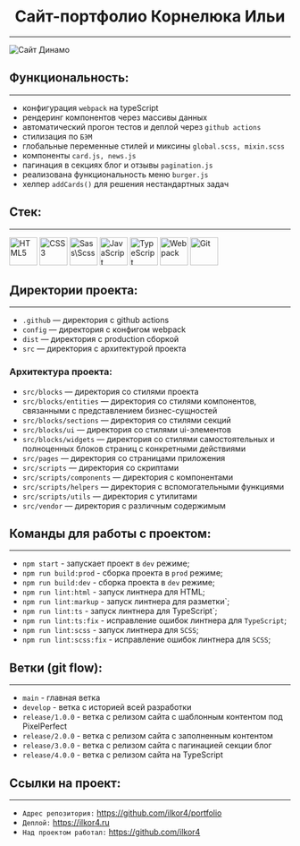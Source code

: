 <h1 align="center">Сайт-портфолио Корнелюка Ильи</h1>
 
---

<img src="./src/images/screen-image.jpg" alt="Сайт Динамо"/>

## Функциональность:

---

- конфигурация `webpack` на typeScript
- рендеринг компонентов через массивы данных
- автоматический прогон тестов и деплой через `github actions`
- стилизация по `БЭМ`
- глобальные переменные стилей и миксины `global.scss, mixin.scss`
- компоненты `card.js, news.js`
- пагинация в секциях блог и отзывы `pagination.js`
- реализована функциональность меню `burger.js`
- хелпер `addCards()` для решения нестандартных задач

## Стек:

---
<div>
  <img id="stack-img" src="./src/images/stack/html5-original.svg" title="HTML5" alt="HTML5" width="50px" height="50px" >
  <img id="stack-img" src="./src/images/stack/css3-original.svg" title="CSS3" alt="CSS3" width="50px" height="50px" >
  <img id="stack-img" src="./src/images/stack/sass-original.svg" title="Sass\Scss" alt="Sass\Scss" width="50px" height="50px" />
  <img id="stack-img" src="./src/images/stack/javascript-original.svg" title="JavaScript" alt="JavaScript" width="50px" height="50px" />
  <img id="stack-img" src="./src/images/stack/typescript.svg" title="TypeScript" alt="TypeScript" width="50px" height="50px" />
  <img id="stack-img" src="./src/images/stack/webpack-original.svg" title="Webpack" alt="Webpack" width="50px" height="50px" />
  <img id="stack-img" src="./src/images/stack/git-original.svg" title="Git" alt="Git" width="50px" height="50px" />
</div>

## Директории проекта:

---

- `.github` — директория с github actions
- `config` — директория с конфигом webpack
- `dist` — директория с production сборкой
- `src` — директория с архитектурой проекта

### Архитектура проекта:
- `src/blocks` — директория со стилями проекта
- `src/blocks/entities` — директория со стилями компонентов, связанными с представлением бизнес-сущностей
- `src/blocks/sections` — директория со стилями секций
- `src/blocks/ui` — директория со стилями ui-элементов
- `src/blocks/widgets` — директория со стилями самостоятельных и полноценных блоков страниц с конкретными действиями
- `src/pages` — директория со страницами приложения
- `src/scripts` — директория со скриптами
- `src/scripts/components` — директория с компонентами
- `src/scripts/helpers` — директория с вспомогательными функциями
- `src/scripts/utils` — директория с утилитами
- `src/vendor` — директория с различным содержимым


## Команды для работы с проектом:

---

- `npm start` - запускает проект в `dev` режиме;
- `npm run build:prod` - сборка проекта в `prod` режиме;
- `npm run build:dev` - сборка проекта в `dev` режиме;
- `npm run lint:html` - запуск линтнера для HTML;
- `npm run lint:markup` - запуск линтнера для разметки`;
- `npm run lint:ts` - запуск линтнера для TypeScript`;
- `npm run lint:ts:fix` - исправление ошибок линтнера для `TypeScript`;
- `npm run lint:scss` - запуск линтнера для `SCSS`;
- `npm run lint:scss:fix` - исправление ошибок линтнера для `SCSS`;

## Ветки (git flow):

---

- `main` - главная ветка
- `develop` - ветка с историей всей разработки
- `release/1.0.0` - ветка с релизом сайта с шаблонным контентом под PixelPerfect
- `release/2.0.0` - ветка с релизом сайта с заполненным контентом
- `release/3.0.0` - ветка с релизом сайта с пагинацией секции блог
- `release/4.0.0` - ветка с релизом сайта на TypeScript

## Ссылки на проект:

---

- `Адрес репозитория:` https://github.com/ilkor4/portfolio
- `Деплой:` https://ilkor4.ru
- `Над проектом работал:` https://github.com/ilkor4

